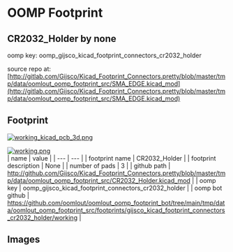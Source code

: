 # OOMP Footprint  
## CR2032_Holder  by none  
  
oomp key: oomp_gijsco_kicad_footprint_connectors_cr2032_holder  
  
source repo at: [http://gitlab.com/Gijsco/Kicad_Footprint_Connectors.pretty/blob/master/tmp/data/oomlout_oomp_footprint_src/SMA_EDGE.kicad_mod](http://gitlab.com/Gijsco/Kicad_Footprint_Connectors.pretty/blob/master/tmp/data/oomlout_oomp_footprint_src/SMA_EDGE.kicad_mod)  
## Footprint  
  
[![working_kicad_pcb_3d.png](working_kicad_pcb_3d_600.png)](working_kicad_pcb_3d.png)  
  
[![working.png](working_600.png)](working.png)  
| name | value | 
| --- | --- | 
| footprint name | CR2032_Holder | 
| footprint description | None | 
| number of pads | 3 | 
| github path | http://github.com/Gijsco/Kicad_Footprint_Connectors.pretty/blob/master/tmp/data/oomlout_oomp_footprint_src/CR2032_Holder.kicad_mod | 
| oomp key | oomp_gijsco_kicad_footprint_connectors_cr2032_holder | 
| oomp bot github | https://github.com/oomlout/oomlout_oomp_footprint_bot/tree/main/tmp/data/oomlout_oomp_footprint_src/footprints/gijsco_kicad_footprint_connectors_cr2032_holder/working | 
## Images  
